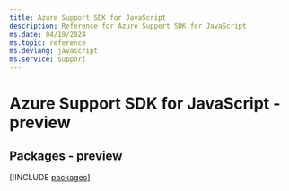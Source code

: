 ```yaml
---
title: Azure Support SDK for JavaScript
description: Reference for Azure Support SDK for JavaScript
ms.date: 04/19/2024
ms.topic: reference
ms.devlang: javascript
ms.service: support
---
```

# Azure Support SDK for JavaScript - preview
## Packages - preview
[!INCLUDE [packages](support-index.md)]